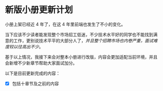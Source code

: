 # 新版小册更新计划

小册上架已经近 4 年了，在这 4 年里前端也发生了不小的变化。

当下应该不少读者能发现整个市场招工低迷，不少技术水平好的同学也不能找到满意的工作，更别说技术平平的大部分人了，*并且整个招聘市场也内卷严重，面试难度较以往高出不少*。

基于以上情况，我接下来会对整本小册进行改版，内容会更加适配当前环境，并且会新增不少新章节帮助大家面试加分。

以下是目前更新完成的内容：

- [x] 包括十章节及之前的内容
